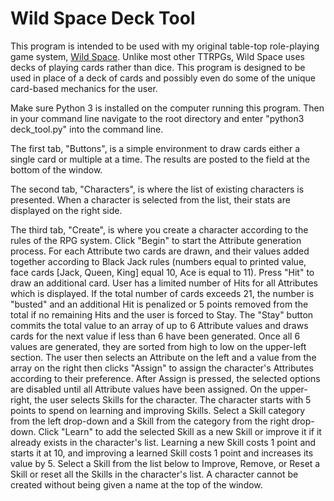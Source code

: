 # Wild Space Deck Tool

This program is intended to be used with my original table-top role-playing game system, [Wild Space](https://docs.google.com/document/d/19ghgfYaQrrJxNv02-S3PG78V8ymhDLAjK4x_1gQrGVM/edit?usp=share_link). Unlike most other TTRPGs, Wild Space uses decks of playing cards rather than dice. This program is designed to be used in place of a deck of cards and possibly even do some of the unique card-based mechanics for the user.

Make sure Python 3 is installed on the computer running this program. Then in your command line navigate to the root directory and enter "python3 deck_tool.py" into the command line.

The first tab, "Buttons", is a simple environment to draw cards either a single card or multiple at a time. The results are posted to the field at the bottom of the window.

The second tab, "Characters", is where the list of existing characters is presented. When a character is selected from the list, their stats are displayed on the right side.

The third tab, "Create", is where you create a character according to the rules of the RPG system. Click "Begin" to start the Attribute generation process. For each Attribute two cards are drawn, and their values added together according to Black Jack rules (numbers equal to printed value, face cards [Jack, Queen, King] equal 10, Ace is equal to 11). Press "Hit" to draw an additional card. User has a limited number of Hits for all Attributes which is displayed. If the total number of cards exceeds 21, the number is "busted" and an additional Hit is penalized or 5 points removed from the total if no remaining Hits and the user is forced to Stay. The "Stay" button commits the total value to an array of up to 6 Attribute values and draws cards for the next value if less than 6 have been generated. Once all 6 values are generated, they are sorted from high to low on the upper-left section. The user then selects an Attribute on the left and a value from the array on the right then clicks "Assign" to assign the character's Attributes according to their preference. After Assign is pressed, the selected options are disabled until all Attribute values have been assigned. On the upper-right, the user selects Skills for the character. The character starts with 5 points to spend on learning and improving Skills. Select a Skill category from the left drop-down and a Skill from the category from the right drop-down. Click "Learn" to add the selected Skill as a new Skill or improve it if it already exists in the character's list. Learning a new Skill costs 1 point and starts it at 10, and improving a learned Skill costs 1 point and increases its value by 5. Select a Skill from the list below to Improve, Remove, or Reset a Skill or reset all the Skills in the character's list. A character cannot be created without being given a name at the top of the window.